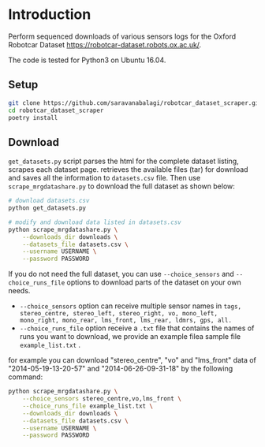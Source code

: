 # Introduction

Perform sequenced downloads of various sensors logs for the Oxford Robotcar Dataset <https://robotcar-dataset.robots.ox.ac.uk/>.

The code is tested for Python3 on Ubuntu 16.04.

## Setup

```sh
git clone https://github.com/saravanabalagi/robotcar_dataset_scraper.git
cd robotcar_dataset_scraper
poetry install
```

## Download

`get_datasets.py` script parses the html for the complete dataset listing, scrapes each dataset page. retrieves the available files (tar) for download and saves all the information to `datasets.csv` file. Then use `scrape_mrgdatashare.py` to download the full dataset as shown below:

```sh
# download datasets.csv
python get_datasets.py

# modify and download data listed in datasets.csv
python scrape_mrgdatashare.py \
    --downloads_dir downloads \
    --datasets_file datasets.csv \
    --username USERNAME \
    --password PASSWORD
```

If you do not need the full dataset, you can use `--choice_sensors` and `--choice_runs_file` options to download parts of the dataset on your own needs. 

- `--choice_sensors` option can receive multiple sensor names in `tags, stereo_centre, stereo_left, stereo_right, vo, mono_left, mono_right, mono_rear, lms_front, lms_rear, ldmrs, gps, all. `
- `--choice_runs_file` option receive a `.txt` file that contains the names of runs you want to download, we provide an example filea sample file `example_list.txt` .

for example you can download "stereo_centre", "vo" and "lms_front" data of  "2014-05-19-13-20-57" and "2014-06-26-09-31-18" by the following command:

```sh
python scrape_mrgdatashare.py \
    --choice_sensors stereo_centre,vo,lms_front \
    --choice_runs_file example_list.txt \
    --downloads_dir downloads \
    --datasets_file datasets.csv \
    --username USERNAME \
    --password PASSWORD
```

